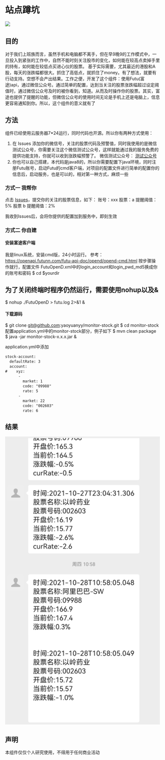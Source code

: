 

# 站点蹲坑

![](https://images.pexels.com/photos/3483098/pexels-photo-3483098.jpeg?cs=srgb&dl=pexels-john-guccione-wwwadvergroupcom-3483098.jpg&fm=jpg)

## 目的
   对于我们上班族而言，虽然手机和电脑都不离手，但在早9晚9的工作模式中，一旦投入到紧张的工作中，自然不能时刻关注股市的变化，如何能在较高点卖掉手里的持有，如何能在较低点买进心仪的股票。
   基于实际需要，尤其最近的港股和A股，每天的涨跌幅都很大。抓住了高低点，就抓住了money。有了想法，就要有行动支持。空想不会产出结果。工作之便，开发了这个组件：使用Futu(富途)api，通过微信公众号。通过简单的配置，达到当关注的股票涨跌幅超过设定阈值时，通过微信公众号及时的被你看到，知道。从而及时操作你的股票。其实，富途也提供了提醒的功能，但微信公众号的使用时间无论是手机上还是电脑上，信息更容易通知到你。所以，这个组件的意义就有了


## 方法
组件已经使用云服务器7*24运行，同时代码也开源。所以你有两种方式使用：
1. 在 Issues 添加你的微信号，关注的股票代码及预警值，同时我使用的是微信测试公众号，你需要关注这个微信测试公众号，这样就能通过我的服务免费的提供功能支持，你就可以收到涨跌幅预警了。
微信测试公众号：
[测试公众号](https://github.com/yaoyuanyy/monitor-stock/blob/master/%E6%B5%8B%E8%AF%95%E5%85%AC%E4%BC%97%E5%8F%B7.jpeg)
2. 你也可以自己搭建，本代码是java8的，所以你需要配置下java环境，同时注册Futu账号，启动Futu的cmd客户端，对项目的配置文件进行简单的配置你的信息后，启动服务，也是可以的，相对第一种方式，麻烦一些

### 方式一 我帮你
点击 [Issues](https://github.com/yaoyuanyy/monitor-stock/issues)，提交你的关注的股票信息，如下：
账号：xxx
  股票：a
  提醒阈值：5%
  股票 b
  提醒阈值：2%

我收到Issues后，会将你提供的配置加到服务中，即刻生效


### 方式二 你自建

#### 安装富途客户端
我是linux系统，安装cmd版，24小时运行。
参考：https://openapi.futunn.com/futu-api-doc/opend/opend-cmd.html
按步骤操作就行，配置文件 FutuOpenD.xml中的login_account和login_pwd_md5换成你的账号和密码
$ cd $yourdir
## 为了关闭终端时程序仍然运行，需要使用nohup以及&
$ nohup ./FutuOpenD > futu.log 2>&1 & 


#### 下载源码
$ git clone git@github.com:yaoyuanyy/monitor-stock.git
$ cd monitor-stock
配置application.yml中的monitor-stock部分，例子如下
$ mvn clean package
$ java -jar monitor-stock-x.x.x.jar &

application.yml中添加
```
stock-account:
  defaultRate: 3
  account:
#    xyz:
      -
        market: 1
        code: "09988"
        rate: 5
      -
        market: 22
        code: "002603"
        rate: 6
```


## 结果

![](https://raw.githubusercontent.com/yaoyuanyy/MarkdownPhotos/master/img/111111.png)


## 声明
本组件仅仅个人研究使用，不得用于任何商业活动
